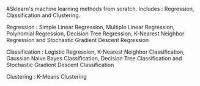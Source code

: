 #Sklearn's machine learning methods from scratch. Includes : Regression, Classification and Clustering. 

Regression : Simple Linear Regression, Multiple Linear Regression, Polynomial Regression, Decision Tree Regression, K-Nearest Neighbor Regression and Stochastic Gradient Descent Regression 

Classification : Logistic Regression, K-Nearest Neighbor Classification, Gaussian Naive Bayes Classification, Decision Tree Classification and Stochastic Gradient Descent Classification

Clustering : K-Means Clustering

